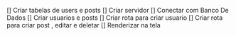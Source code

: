 [] Criar tabelas de users e posts
[] Criar servidor
[] Conectar com Banco De Dados
[] Criar usuarios e posts
[] Criar rota para criar usuario 
[] Criar rota para criar post , editar e deletar 
[] Renderizar na tela
